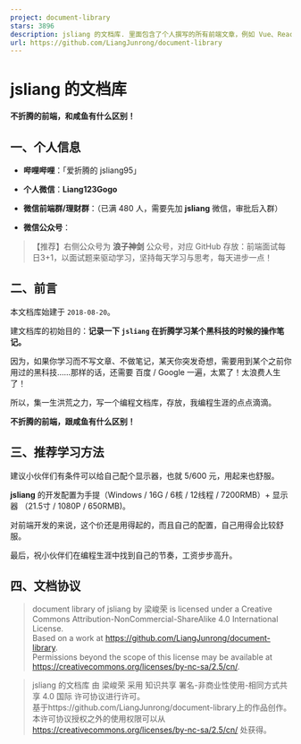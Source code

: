 ```yaml
---
project: document-library
stars: 3896
description: jsliang 的文档库. 里面包含了个人撰写的所有前端文章，例如 Vue、React,、ECharts、微信小程序、算法、数据结构等……
url: https://github.com/LiangJunrong/document-library
---
```


jsliang 的文档库
============

**不折腾的前端，和咸鱼有什么区别！**

一、个人信息
------

-   **哔哩哔哩**：「爱折腾的 jsliang95」
-   **个人微信**：**Liang123Gogo**

-   **微信前端群/理财群**：（已满 480 人，需要先加 **jsliang** 微信，审批后入群）
-   **微信公众号**：

> 【推荐】右侧公众号为 **浪子神剑** 公众号，对应 GitHub 存放：前端面试每日3+1，以面试题来驱动学习，坚持每天学习与思考，每天进步一点！

二、前言
----

本文档库始建于 `2018-08-20`。

建文档库的初始目的：**记录一下 `jsliang` 在折腾学习某个黑科技的时候的操作笔记。**

因为，如果你学习而不写文章、不做笔记，某天你突发奇想，需要用到某个之前你用过的黑科技……那样的话，还需要 百度 / Google 一遍，太累了！太浪费人生了！

所以，集一生洪荒之力，写一个编程文档库，存放，我编程生涯的点点滴滴。

**不折腾的前端，跟咸鱼有什么区别！**

三、推荐学习方法
--------

建议小伙伴们有条件可以给自己配个显示器，也就 5/600 元，用起来也舒服。

**jsliang** 的开发配置为手提（Windows / 16G / 6核 / 12线程 / 7200RMB）+ 显示器 （21.5寸 / 1080P / 650RMB)。

对前端开发的来说，这个价还是用得起的，而且自己的配置，自己用得会比较舒服。

最后，祝小伙伴们在编程生涯中找到自己的节奏，工资步步高升。

四、文档协议
------

>   
> document library of jsliang by 梁峻荣 is licensed under a Creative Commons Attribution-NonCommercial-ShareAlike 4.0 International License.  
> Based on a work at https://github.com/LiangJunrong/document-library.  
> Permissions beyond the scope of this license may be available at https://creativecommons.org/licenses/by-nc-sa/2.5/cn/.

>   
> jsliang 的文档库 由 梁峻荣 采用 知识共享 署名-非商业性使用-相同方式共享 4.0 国际 许可协议进行许可。  
> 基于https://github.com/LiangJunrong/document-library上的作品创作。  
> 本许可协议授权之外的使用权限可以从 https://creativecommons.org/licenses/by-nc-sa/2.5/cn/ 处获得。
